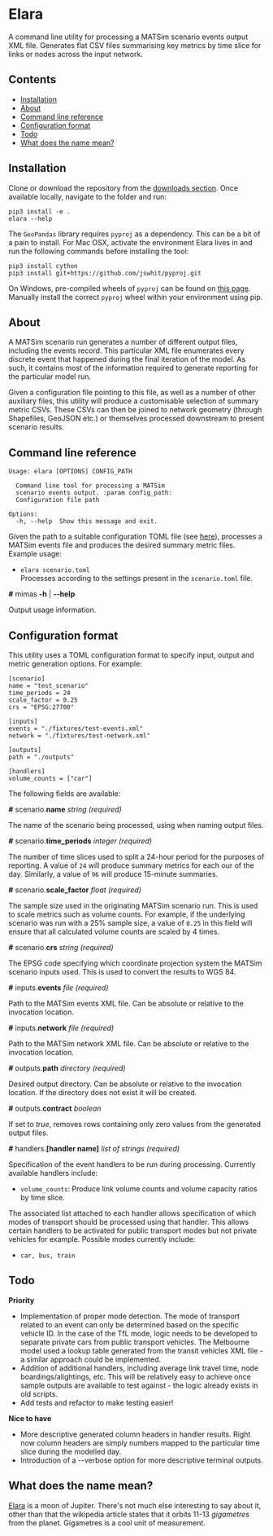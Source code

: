 # Elara

A command line utility for processing a MATSim scenario events output XML file. Generates flat CSV files summarising key metrics by time slice for links or nodes across the input network. 

## Contents
* [Installation](#markdown-header-installation)
* [About](#markdown-header-about)
* [Command line reference](#markdown-header-command-line-reference)
* [Configuration format](#markdown-header-configuration-format)
* [Todo](#markdown-header-todo)
* [What does the name mean?](#markdown-header-what-does-the-name-mean)

## Installation
Clone or download the repository from the [downloads section](https://bitbucket.org/arupdigital/elara/downloads/). Once available locally, navigate to the folder and run:
```
pip3 install -e .
elara --help
```

The ``GeoPandas`` library requires ``pyproj`` as a dependency. This can be a bit of a pain to install. For Mac OSX, activate the environment Elara lives in and run the following commands before installing the tool:
```
pip3 install cython
pip3 install git+https://github.com/jswhit/pyproj.git
```

On Windows, pre-compiled wheels of ``pyproj`` can be found on [this page](https://www.lfd.uci.edu/~gohlke/pythonlibs/). Manually install the correct ``pyproj`` wheel within your environment using pip.  

## About
A MATSim scenario run generates a number of different output files, including the events record. This particular XML file enumerates every discrete event that happened during the final iteration of the model. As such, it contains most of the information required to generate reporting for the particular model run. 

Given a configuration file pointing to this file, as well as a number of other auxiliary files, this utility will produce a customisable selection of summary metric CSVs. These CSVs can then be joined to network geometry (through Shapefiles, GeoJSON etc.) or themselves processed downstream to present scenario results. 

## Command line reference
```
Usage: elara [OPTIONS] CONFIG_PATH

  Command line tool for processing a MATSim
  scenario events output. :param config_path:
  Configuration file path

Options:
  -h, --help  Show this message and exit.
```

Given the path to a suitable configuration TOML file (see [here](#markdown-header-configuration-format)), processes a MATSim events file and produces the desired summary metric files. Example usage:

* ``elara scenario.toml``  
Processes according to the settings present in the ``scenario.toml`` file.

**#** mimas **-h** | **--help**

Output usage information.

## Configuration format
This utility uses a TOML configuration format to specify input, output and metric generation options. For example:
```
[scenario]
name = "test_scenario"
time_periods = 24
scale_factor = 0.25
crs = "EPSG:27700"

[inputs]
events = "./fixtures/test-events.xml"
network = "./fixtures/test-network.xml"

[outputs]
path = "./outputs"

[handlers]
volume_counts = ["car"]
```

The following fields are available:

**#** scenario.**name** *string* *(required)*

The name of the scenario being processed, using when naming output files.

**#** scenario.**time_periods** *integer* *(required)*

The number of time slices used to split a 24-hour period for the purposes of reporting. A value of ``24`` will produce summary metrics for each our of the day. Similarly, a value of ``96`` will produce 15-minute summaries.

**#** scenario.**scale_factor** *float* *(required)*

The sample size used in the originating MATSim scenario run. This is used to scale metrics such as volume counts. For example, if the underlying scenario was run with a 25% sample size, a value of ``0.25`` in this field will ensure that all calculated volume counts are scaled by 4 times.

**#** scenario.**crs** *string* *(required)*

The EPSG code specifying which coordinate projection system the MATSim scenario inputs used. This is used to convert the results to WGS 84. 

**#** inputs.**events** *file* *(required)*

Path to the MATSim events XML file. Can be absolute or relative to the invocation location.

**#** inputs.**network** *file* *(required)*

Path to the MATSim network XML file. Can be absolute or relative to the invocation location.

**#** outputs.**path** *directory* *(required)*

Desired output directory. Can be absolute or relative to the invocation location. If the directory does not exist it will be created.

**#** outputs.**contract** *boolean*

If set to *true*, removes rows containing only zero values from the generated output files. 

**#** handlers.**[handler name]** *list of strings* *(required)*

Specification of the event handlers to be run during processing. Currently available handlers include:

* ``volume_counts``: Produce link volume counts and volume capacity ratios by time slice.

The associated list attached to each handler allows specification of which modes of transport should be processed using that handler. This allows certain handlers to be activated for public transport modes but not private vehicles for example. Possible modes currently include:

* ``car, bus, train``

## Todo

**Priority**

* Implementation of proper mode detection. The mode of transport related to an event can only be determined based on the specific vehicle ID. In the case of the TfL mode, logic needs to be developed to separate private cars from public transport vehicles. The Melbourne model used a lookup table generated from the transit vehicles XML file - a similar approach could be implemented.
* Addition of additional handlers, including average link travel time, node boardings/alightings, etc. This will be relatively easy to achieve once sample outputs are available to test against - the logic already exists in old scripts. 
* Add tests and refactor to make testing easier! 

**Nice to have**

* More descriptive generated column headers in handler results. Right now column headers are simply numbers mapped to the particular time slice during the modelled day. 
* Introduction of a --verbose option for more descriptive terminal outputs.

## What does the name mean?
[Elara]("https://en.wikipedia.org/wiki/Elara_(moon)") is a moon of Jupiter. There's not much else interesting to say about it, other than that the wikipedia article states that it orbits 11-13 *gigametres* from the planet. Gigametres is a cool unit of measurement. 
